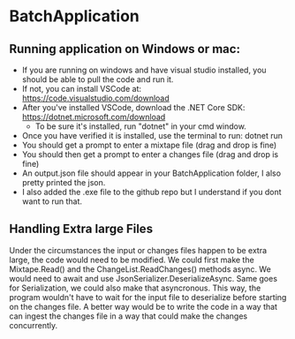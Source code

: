# BatchApplication

## Running application on Windows or mac:
* If you are running on windows and have visual studio installed, you should be able to pull the code and run it.
* If not, you can install VSCode at: https://code.visualstudio.com/download
* After you've installed VSCode, download the .NET Core SDK: https://dotnet.microsoft.com/download
    * To be sure it's installed, run "dotnet" in your cmd window.
* Once you have verified it is installed, use the terminal to run: dotnet run
* You should get a prompt to enter a mixtape file (drag and drop is fine)
* You should then get a prompt to enter a changes file (drag and drop is fine)
* An output.json file should appear in your BatchApplication folder, I also pretty printed the json.
* I also added the .exe file to the github repo but I understand if you dont want to run that.
 
## Handling Extra large Files
Under the circumstances the input or changes files happen to be extra large, the code would need to be modified. We could first make the Mixtape.Read() and the ChangeList.ReadChanges() methods async. We would need to await and use JsonSerializer.DeserializeAsync. Same goes for Serialization, we could also make that asyncronous. This way, the program wouldn't have to wait for the input file to deserialize before starting on the changes file. A better way would be to write the code in a way that can ingest the changes file in a way that could make the changes concurrently.  

 
 
 
